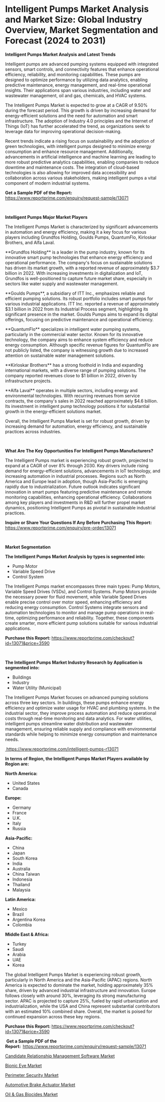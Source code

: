 <p><h1>Intelligent Pumps Market Analysis and Market Size: Global Industry Overview, Market Segmentation and Forecast (2024 to 2031)</h1></p><p><strong>Intelligent Pumps Market Analysis and Latest Trends</strong></p>
<p><p>Intelligent pumps are advanced pumping systems equipped with integrated sensors, smart controls, and connectivity features that enhance operational efficiency, reliability, and monitoring capabilities. These pumps are designed to optimize performance by utilizing data analytics, enabling predictive maintenance, energy management, and real-time operational insights. Their applications span various industries, including water and wastewater management, oil and gas, chemicals, and HVAC systems.</p><p>The Intelligent Pumps Market is expected to grow at a CAGR of 9.50% during the forecast period. This growth is driven by increasing demand for energy-efficient solutions and the need for automation and smart infrastructure. The adoption of Industry 4.0 principles and the Internet of Things (IoT) has further accelerated the trend, as organizations seek to leverage data for improving operational decision-making.</p><p>Recent trends indicate a rising focus on sustainability and the adoption of green technologies, with intelligent pumps designed to minimize energy consumption and enhance resource management. Additionally, advancements in artificial intelligence and machine learning are leading to more robust predictive analytics capabilities, enabling companies to reduce downtime and maintenance costs. The integration of cloud-based technologies is also allowing for improved data accessibility and collaboration across various stakeholders, making intelligent pumps a vital component of modern industrial systems.</p></p>
<p><strong>Get a Sample PDF of the Report:&nbsp;</strong> <a href="https://www.reportprime.com/enquiry/request-sample/13071">https://www.reportprime.com/enquiry/request-sample/13071</a></p>
<p>&nbsp;</p>
<p><strong>Intelligent Pumps Major Market Players</strong></p>
<p><p>The Intelligent Pumps Market is characterized by significant advancements in automation and energy efficiency, making it a key focus for various players including Grundfos Holding, Goulds Pumps, QuantumFlo, Kirloskar Brothers, and Alfa Laval. </p><p>**Grundfos Holding** is a leader in the pump industry, known for its innovative smart pump technologies that enhance energy efficiency and operational performance. The company's focus on sustainable solutions has driven its market growth, with a reported revenue of approximately $3.7 billion in 2022. With increasing investments in digitalization and IoT, Grundfos is well-positioned to capture future market share, especially in sectors like water supply and wastewater management.</p><p>**Goulds Pumps**, a subsidiary of ITT Inc., emphasizes reliable and efficient pumping solutions. Its robust portfolio includes smart pumps for various industrial applications. ITT Inc. reported a revenue of approximately $3.1 billion in 2022 from its Industrial Process segment, highlighting its significant presence in the market. Goulds Pumps aims to expand its digital offerings, focusing on predictive maintenance and operational efficiency.</p><p>**QuantumFlo** specializes in intelligent water pumping systems, particularly in the commercial water sector. Known for its innovative technology, the company aims to enhance system efficiency and reduce energy consumption. Although specific revenue figures for QuantumFlo are not publicly listed, the company is witnessing growth due to increased attention on sustainable water management solutions.</p><p>**Kirloskar Brothers** has a strong foothold in India and expanding international markets, with a diverse range of pumping solutions. The company reported revenues close to $1 billion in 2022, driven by infrastructure projects.</p><p>**Alfa Laval** operates in multiple sectors, including energy and environmental technologies. With recurring revenues from service contracts, the company's sales in 2022 reached approximately $4.6 billion. Its investment in intelligent pump technology positions it for substantial growth in the energy-efficient solutions market. </p><p>Overall, the Intelligent Pumps Market is set for robust growth, driven by increasing demand for automation, energy efficiency, and sustainable practices across industries.</p></p>
<p>&nbsp;</p>
<p><strong>What Are The Key Opportunities For Intelligent Pumps Manufacturers?</strong></p>
<p><p>The Intelligent Pumps market is experiencing robust growth, projected to expand at a CAGR of over 8% through 2030. Key drivers include rising demand for energy-efficient solutions, advancements in IoT technology, and increasing automation in industrial processes. Regions such as North America and Europe lead in adoption, though Asia-Pacific is emerging rapidly due to industrialization. Future outlook indicates significant innovation in smart pumps featuring predictive maintenance and remote monitoring capabilities, enhancing operational efficiency. Collaborations among key players and investments in R&D will further propel market dynamics, positioning Intelligent Pumps as pivotal in sustainable industrial practices.</p></p>
<p><strong>Inquire or Share Your Questions If Any Before Purchasing This Report:</strong> <a href="https://www.reportprime.com/enquiry/pre-order/13071">https://www.reportprime.com/enquiry/pre-order/13071</a></p>
<p>&nbsp;</p>
<p><strong>Market Segmentation</strong></p>
<p><strong>The Intelligent Pumps Market Analysis by types is segmented into:</strong></p>
<p><ul><li>Pump Motor</li><li>Variable Speed Drive</li><li>Control System</li></ul></p>
<p><p>The Intelligent Pumps market encompasses three main types: Pump Motors, Variable Speed Drives (VSDs), and Control Systems. Pump Motors provide the necessary power for fluid movement, while Variable Speed Drives enable precise control over motor speed, enhancing efficiency and reducing energy consumption. Control Systems integrate sensors and automation technologies to monitor and manage pump operations in real-time, optimizing performance and reliability. Together, these components create smarter, more efficient pump solutions suitable for various industrial applications.</p></p>
<p><strong>Purchase this Report:&nbsp;</strong><a href="https://www.reportprime.com/checkout?id=13071&price=3590">https://www.reportprime.com/checkout?id=13071&price=3590</a></p>
<p>&nbsp;</p>
<p><strong>The Intelligent Pumps Market Industry Research by Application is segmented into:</strong></p>
<p><ul><li>Buildings</li><li>Industry</li><li>Water Utility (Municipal)</li></ul></p>
<p><p>The Intelligent Pumps Market focuses on advanced pumping solutions across three key sectors. In buildings, these pumps enhance energy efficiency and optimize water usage for HVAC and plumbing systems. In the industrial sector, they improve process automation and reduce operational costs through real-time monitoring and data analytics. For water utilities, intelligent pumps streamline water distribution and wastewater management, ensuring reliable supply and compliance with environmental standards while helping to minimize energy consumption and maintenance needs.</p></p>
<p><a href="https://www.reportprime.com/intelligent-pumps-r13071">&nbsp;https://www.reportprime.com/intelligent-pumps-r13071</a></p>
<p><strong>In terms of Region, the Intelligent Pumps Market Players available by Region are:</strong></p>
<p>
    <p> <strong> North America: </strong>
        <ul>
            <li>United States</li>
            <li>Canada</li>
        </ul>
        </p> 
    <p> <strong> Europe: </strong>
        <ul>
            <li>Germany</li>
            <li>France</li>
            <li>U.K.</li>
            <li>Italy</li>
            <li>Russia</li>
        </ul>
        </p> 
    <p> <strong> Asia-Pacific: </strong>
        <ul>
            <li>China</li>
            <li>Japan</li>
            <li>South Korea</li>
            <li>India</li>
            <li>Australia</li>
            <li>China Taiwan</li>
            <li>Indonesia</li>
            <li>Thailand</li>
            <li>Malaysia</li>
        </ul>
        </p> 
    <p> <strong> Latin America: </strong>
        <ul>
            <li>Mexico</li>
            <li>Brazil</li>
            <li>Argentina Korea</li>
            <li>Colombia</li>
        </ul>
        </p> 
    <p> <strong> Middle East & Africa: </strong>
        <ul>
            <li>Turkey</li>
            <li>Saudi</li>
            <li>Arabia</li>
            <li>UAE</li>
            <li>Korea</li>
        </ul>
    </p>
    </p>
<p><p>The global Intelligent Pumps Market is experiencing robust growth, particularly in North America and the Asia-Pacific (APAC) regions. North America is expected to dominate the market, holding approximately 35% share, driven by advanced industrial infrastructure and innovation. Europe follows closely with around 30%, leveraging its strong manufacturing sector. APAC is projected to capture 25%, fueled by rapid urbanization and industrialization, while the USA and China represent substantial contributors with an estimated 10% combined share. Overall, the market is poised for continued expansion across these key regions.</p></p>
<p><strong>Purchase this Report: </strong><a href="https://www.reportprime.com/checkout?id=13071&price=3590">https://www.reportprime.com/checkout?id=13071&price=3590</a></p>
<p>&nbsp;<strong>Get a Sample PDF of the Report:&nbsp;&nbsp;</strong><a href="https://www.reportprime.com/enquiry/request-sample/13071">https://www.reportprime.com/enquiry/request-sample/13071</a></p>
<p><strong></strong></p>
<p><p><a href="https://medium.com/@tedbrakus/insights-into-the-candidate-relationship-management-software-market-size-which-is-expanding-with-a-40cbf1e79ed1">Candidate Relationship Management Software Market</a></p><p><a href="https://github.com/wwwkeltoum/Market-Research-Report-List-4/blob/main/bionic-eye-market.md">Bionic Eye Market</a></p><p><a href="https://github.com/ChristianClark406/Market-Research-Report-List-1/blob/main/perimeter-security-market.md">Perimeter Security Market</a></p><p><a href="https://www.linkedin.com/pulse/global-automotive-brake-actuator-market-opportunities-challenges2024-eyzge?trackingId=xcaTRC1hTU2X9vIqgI0PEw%3D%3D">Automotive Brake Actuator Market</a></p><p><a href="https://issuu.com/reportprime-2/docs/oil-gas-biocides-market-size-2030.p_2c2cb2c18c6689">Oil & Gas Biocides Market</a></p></p>